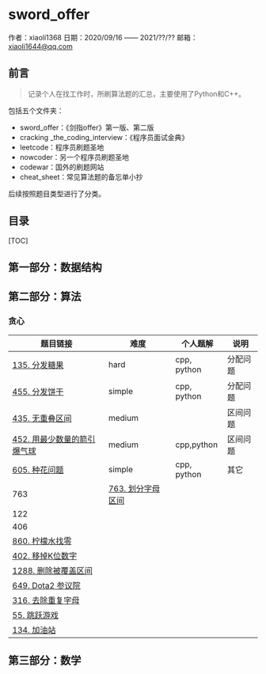# sword_offer

作者：xiaoli1368
日期：2020/09/16 —— 2021/??/??
邮箱：xiaoli1644@qq.com

## 前言

> 记录个人在找工作时，所刷算法题的汇总，主要使用了Python和C++。

包括五个文件夹：

- sword_offer：《剑指offer》第一版、第二版
- cracking _the_coding_interview：《程序员面试金典》
- leetcode：程序员刷题圣地
- nowcoder：另一个程序员刷题圣地
- codewar：国外的刷题网站
- cheat_sheet：常见算法题的备忘单小抄

后续按照题目类型进行了分类。

## 目录

[TOC]

## 第一部分：数据结构



## 第二部分：算法

### 贪心

| 题目链接                                                     | 难度                                                         | 个人题解    | 说明     |
| ------------------------------------------------------------ | ------------------------------------------------------------ | ----------- | -------- |
| [135. 分发糖果](https://leetcode-cn.com/problems/candy/)     | hard                                                         | cpp, python | 分配问题 |
| [455. 分发饼干](https://leetcode-cn.com/problems/assign-cookies/) | simple                                                       | cpp, python | 分配问题 |
| [435. 无重叠区间](https://leetcode-cn.com/problems/non-overlapping-intervals/) | medium                                                       |             | 区间问题 |
| [452. 用最少数量的箭引爆气球](https://leetcode-cn.com/problems/minimum-number-of-arrows-to-burst-balloons/) | medium                                                       | cpp,python  | 区间问题 |
| [605. 种花问题](https://leetcode-cn.com/problems/can-place-flowers/) | simple                                                       | cpp, python | 其它     |
| 763                                                          | [763. 划分字母区间](https://leetcode-cn.com/problems/partition-labels/) |             |          |
| 122                                                          |                                                              |             |          |
| 406                                                          |                                                              |             |          |
| [860. 柠檬水找零](https://leetcode-cn.com/problems/lemonade-change/) |                                                              |             |          |
| [402. 移掉K位数字](https://leetcode-cn.com/problems/remove-k-digits/) |                                                              |             |          |
| [1288. 删除被覆盖区间](https://leetcode-cn.com/problems/remove-covered-intervals/) |                                                              |             |          |
| [649. Dota2 参议院](https://leetcode-cn.com/problems/dota2-senate/) |                                                              |             |          |
| [316. 去除重复字母](https://leetcode-cn.com/problems/remove-duplicate-letters/) |                                                              |             |          |
| [55. 跳跃游戏](https://leetcode-cn.com/problems/jump-game/)  |                                                              |             |          |
| [134. 加油站](https://leetcode-cn.com/problems/gas-station/) |                                                              |             |          |



## 第三部分：数学

